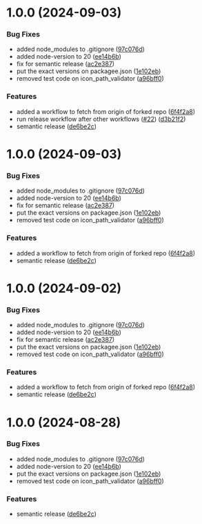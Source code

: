 # 1.0.0 (2024-09-03)


### Bug Fixes

* added node_modules to .gitignore ([97c076d](https://github.com/berishaerblin/webappanalyzer/commit/97c076df025dabcf34d2b5add464b51eb5bb70f1))
* added node-version to 20 ([ee14b6b](https://github.com/berishaerblin/webappanalyzer/commit/ee14b6b1d11c5b582ecdbb32c4c5e9be96367988))
* fix for semantic release ([ac2e387](https://github.com/berishaerblin/webappanalyzer/commit/ac2e387d7d947494eba12721b205f30ee7985df8))
* put the exact versions on packagee.json ([1e102eb](https://github.com/berishaerblin/webappanalyzer/commit/1e102ebc697142b6dc2945122a573b0cf9c2fb4c))
* removed test code on icon_path_validator ([a96bff0](https://github.com/berishaerblin/webappanalyzer/commit/a96bff08a1b4f114f48ed52e4db3808197a7293d))


### Features

* added a workflow to fetch from origin of forked repo ([6f4f2a8](https://github.com/berishaerblin/webappanalyzer/commit/6f4f2a8944204ba96a03920c096015ecb43caae5))
* run release workflow after other workflows ([#22](https://github.com/berishaerblin/webappanalyzer/issues/22)) ([d3b21f2](https://github.com/berishaerblin/webappanalyzer/commit/d3b21f2ce805bf8006bb51886712029e689db08d))
* semantic release ([de6be2c](https://github.com/berishaerblin/webappanalyzer/commit/de6be2c3216c7e59b386122420ce321a6f171680))

# 1.0.0 (2024-09-03)


### Bug Fixes

* added node_modules to .gitignore ([97c076d](https://github.com/berishaerblin/webappanalyzer/commit/97c076df025dabcf34d2b5add464b51eb5bb70f1))
* added node-version to 20 ([ee14b6b](https://github.com/berishaerblin/webappanalyzer/commit/ee14b6b1d11c5b582ecdbb32c4c5e9be96367988))
* fix for semantic release ([ac2e387](https://github.com/berishaerblin/webappanalyzer/commit/ac2e387d7d947494eba12721b205f30ee7985df8))
* put the exact versions on packagee.json ([1e102eb](https://github.com/berishaerblin/webappanalyzer/commit/1e102ebc697142b6dc2945122a573b0cf9c2fb4c))
* removed test code on icon_path_validator ([a96bff0](https://github.com/berishaerblin/webappanalyzer/commit/a96bff08a1b4f114f48ed52e4db3808197a7293d))


### Features

* added a workflow to fetch from origin of forked repo ([6f4f2a8](https://github.com/berishaerblin/webappanalyzer/commit/6f4f2a8944204ba96a03920c096015ecb43caae5))
* semantic release ([de6be2c](https://github.com/berishaerblin/webappanalyzer/commit/de6be2c3216c7e59b386122420ce321a6f171680))

# 1.0.0 (2024-09-02)


### Bug Fixes

* added node_modules to .gitignore ([97c076d](https://github.com/offensity/webappanalyzer/commit/97c076df025dabcf34d2b5add464b51eb5bb70f1))
* added node-version to 20 ([ee14b6b](https://github.com/offensity/webappanalyzer/commit/ee14b6b1d11c5b582ecdbb32c4c5e9be96367988))
* fix for semantic release ([ac2e387](https://github.com/offensity/webappanalyzer/commit/ac2e387d7d947494eba12721b205f30ee7985df8))
* put the exact versions on packagee.json ([1e102eb](https://github.com/offensity/webappanalyzer/commit/1e102ebc697142b6dc2945122a573b0cf9c2fb4c))
* removed test code on icon_path_validator ([a96bff0](https://github.com/offensity/webappanalyzer/commit/a96bff08a1b4f114f48ed52e4db3808197a7293d))


### Features

* added a workflow to fetch from origin of forked repo ([6f4f2a8](https://github.com/offensity/webappanalyzer/commit/6f4f2a8944204ba96a03920c096015ecb43caae5))
* semantic release ([de6be2c](https://github.com/offensity/webappanalyzer/commit/de6be2c3216c7e59b386122420ce321a6f171680))

# 1.0.0 (2024-08-28)


### Bug Fixes

* added node_modules to .gitignore ([97c076d](https://github.com/berishaerblin/webappanalyzer/commit/97c076df025dabcf34d2b5add464b51eb5bb70f1))
* added node-version to 20 ([ee14b6b](https://github.com/berishaerblin/webappanalyzer/commit/ee14b6b1d11c5b582ecdbb32c4c5e9be96367988))
* put the exact versions on packagee.json ([1e102eb](https://github.com/berishaerblin/webappanalyzer/commit/1e102ebc697142b6dc2945122a573b0cf9c2fb4c))
* removed test code on icon_path_validator ([a96bff0](https://github.com/berishaerblin/webappanalyzer/commit/a96bff08a1b4f114f48ed52e4db3808197a7293d))


### Features

* semantic release ([de6be2c](https://github.com/berishaerblin/webappanalyzer/commit/de6be2c3216c7e59b386122420ce321a6f171680))
